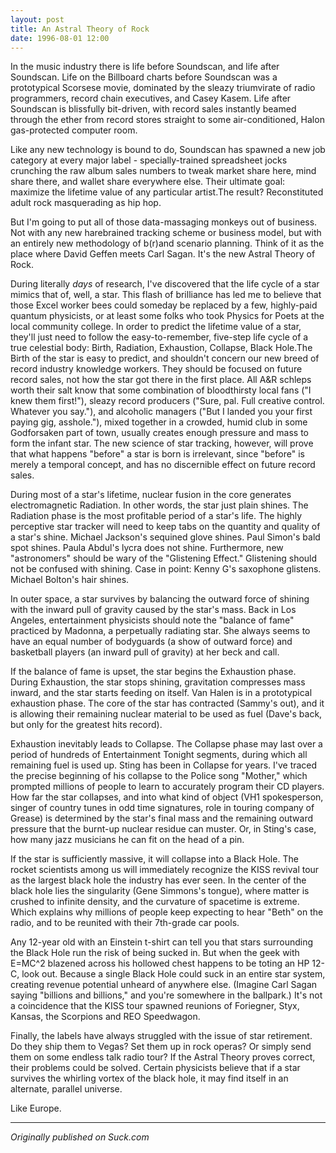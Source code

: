 ```yaml
---
layout: post
title: An Astral Theory of Rock
date: 1996-08-01 12:00
---
```


In the music industry there is life before Soundscan, and life after Soundscan. Life on the Billboard charts before Soundscan was a prototypical Scorsese movie, dominated by the sleazy triumvirate of radio programmers, record chain executives, and Casey Kasem. Life after Soundscan is blissfully bit-driven, with record sales instantly beamed through the ether from record stores straight to some air-conditioned, Halon gas-protected computer room.

Like any new technology is bound to do, Soundscan has spawned a new job category at every major label - specially-trained spreadsheet jocks crunching the raw album sales numbers to tweak market share here, mind share there, and wallet share everywhere else. Their ultimate goal: maximize the lifetime value of any particular artist.The result? Reconstituted adult rock masquerading as hip hop.

But I'm going to put all of those data-massaging monkeys out of business. Not with any new harebrained tracking scheme or business model, but with an entirely new methodology of b(r)and scenario planning. Think of it as the place where David Geffen meets Carl Sagan. It's the new Astral Theory of Rock.

During literally _days_ of research, I've discovered that the life cycle of a star mimics that of, well, a star. This flash of brilliance has led me to believe that those Excel worker bees could someday be replaced by a few, highly-paid quantum physicists, or at least some folks who took Physics for Poets at the local community college. In order to predict the lifetime value of a star, they'll just need to follow the easy-to-remember, five-step life cycle of a true celestial body: Birth, Radiation, Exhaustion, Collapse, Black Hole.The Birth of the star is easy to predict, and shouldn't concern our new breed of record industry knowledge workers. They should be focused on future record sales, not how the star got there in the first place. All A&R schleps worth their salt know that some combination of bloodthirsty local fans ("I knew them first!"), sleazy record producers ("Sure, pal. Full creative control. Whatever you say."), and alcoholic managers ("But I landed you your first paying gig, asshole."), mixed together in a crowded, humid club in some Godforsaken part of town, usually creates enough pressure and mass to form the infant star. The new science of star tracking, however, will prove that what happens "before" a star is born is irrelevant, since "before" is merely a temporal concept, and has no discernible effect on future record sales.

During most of a star's lifetime, nuclear fusion in the core generates electromagnetic Radiation. In other words, the star just plain shines. The Radiation phase is the most profitable period of a star's life. The highly perceptive star tracker will need to keep tabs on the quantity and quality of a star's shine. Michael Jackson's sequined glove shines. Paul Simon's bald spot shines. Paula Abdul's lycra does not shine. Furthermore, new "astronomers" should be wary of the "Glistening Effect." Glistening should not be confused with shining. Case in point: Kenny G's saxophone glistens. Michael Bolton's hair shines.

In outer space, a star survives by balancing the outward force of shining with the inward pull of gravity caused by the star's mass. Back in Los Angeles, entertainment physicists should note the "balance of fame" practiced by Madonna, a perpetually radiating star. She always seems to have an equal number of bodyguards (a show of outward force) and basketball players (an inward pull of gravity) at her beck and call.

If the balance of fame is upset, the star begins the Exhaustion phase. During Exhaustion, the star stops shining, gravitation compresses mass inward, and the star starts feeding on itself. Van Halen is in a prototypical exhaustion phase. The core of the star has contracted (Sammy's out), and it is allowing their remaining nuclear material to be used as fuel (Dave's back, but only for the greatest hits record).

Exhaustion inevitably leads to Collapse. The Collapse phase may last over a period of hundreds of Entertainment Tonight segments, during which all remaining fuel is used up. Sting has been in Collapse for years. I've traced the precise beginning of his collapse to the Police song "Mother," which prompted millions of people to learn to accurately program their CD players. How far the star collapses, and into what kind of object (VH1 spokesperson, singer of country tunes in odd time signatures, role in touring company of Grease) is determined by the star's final mass and the remaining outward pressure that the burnt-up nuclear residue can muster. Or, in Sting's case, how many jazz musicians he can fit on the head of a pin.

If the star is sufficiently massive, it will collapse into a Black Hole. The rocket scientists among us will immediately recognize the KISS revival tour as the largest black hole the industry has ever seen. In the center of the black hole lies the singularity (Gene Simmons's tongue), where matter is crushed to infinite density, and the curvature of spacetime is extreme. Which explains why millions of people keep expecting to hear "Beth" on the radio, and to be reunited with their 7th-grade car pools.

Any 12-year old with an Einstein t-shirt can tell you that stars surrounding the Black Hole run the risk of being sucked in. But when the geek with E=MC^2 blazened across his hollowed chest happens to be toting an HP 12-C, look out. Because a single Black Hole could suck in an entire star system, creating revenue potential unheard of anywhere else. (Imagine Carl Sagan saying "billions and billions," and you're somewhere in the ballpark.) It's not a coincidence that the KISS tour spawned reunions of Foriegner, Styx, Kansas, the Scorpions and REO Speedwagon.

Finally, the labels have always struggled with the issue of star retirement. Do they ship them to Vegas? Set them up in rock operas? Or simply send them on some endless talk radio tour? If the Astral Theory proves correct, their problems could be solved. Certain physicists believe that if a star survives the whirling vortex of the black hole, it may find itself in an alternate, parallel universe.

Like Europe.

---

*Originally published on Suck.com*



